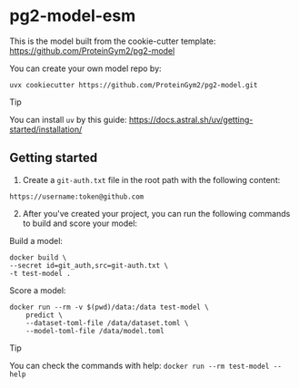 # pg2-model-esm

This is the model built from the cookie-cutter template: https://github.com/ProteinGym2/pg2-model

You can create your own model repo by: 
```
uvx cookiecutter https://github.com/ProteinGym2/pg2-model.git
```

> [!TIP]
> You can install `uv` by this guide: https://docs.astral.sh/uv/getting-started/installation/

## Getting started

1. Create a `git-auth.txt` file in the root path with the following content:

```
https://username:token@github.com
```

2. After you've created your project, you can run the following commands to build and score your model:

Build a model:
```shell
docker build \
--secret id=git_auth,src=git-auth.txt \
-t test-model .
```

Score a model:
```shell
docker run --rm -v $(pwd)/data:/data test-model \
    predict \
    --dataset-toml-file /data/dataset.toml \
    --model-toml-file /data/model.toml
```

> [!TIP]
> You can check the commands with help: `docker run --rm test-model --help`
